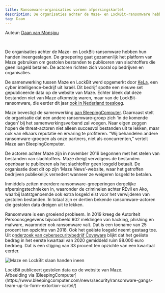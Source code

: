 ```yaml
---
title: Ransomware-organisaties vormen afpersingskartel
description: De organisaties achter de Maze- en LockBit-ransomware hebben hun handen ineengeslagen. De groepering gaat gezamenlijk het platform van Maze gebruiken om gestolen bestanden te publiceren van slachtoffers die geen losgeld betalen. De actoren richten zich vooral op bedrijven en organisaties.
tag: Daan
---
```

<p class="auteur">Auteur: <a href="https://opgelichtoverijssel.nl/tag/Daan">Daan van Monsjou</a></p>
<br>

De organisaties achter de Maze- en LockBit-ransomware hebben hun handen ineengeslagen. De groepering gaat gezamenlijk het platform van Maze gebruiken om gestolen bestanden te publiceren van slachtoffers die geen losgeld betalen. De actoren richten zich vooral op bedrijven en organisaties.

De samenwerking tussen Maze en LockBit werd opgemerkt door [KeLa](https://ke-la.com/), een cyber intelligence-bedrijf uit Israël. Dit bedrijf spotte een nieuwe set gepubliceerde data op de website van Maze. Echter bleek dat deze bestanden niet van Maze afkomstig waren, maar van de LockBit-ransomware, die eerder dit jaar [ook in Nederland toesloeg](https://www.volkskrant.nl/nieuws-achtergrond/niet-betalen-aan-computergijzelaars-klinkt-goed-tot-je-wordt-gehackt~bf580bf6/).

Maze bevestigt de samenwerking [aan BleepingComputer](https://www.bleepingcomputer.com/news/security/ransomware-gangs-team-up-to-form-extortion-cartel/). Daarnaast stelt de organisatie dat een andere ransomware-groep zich ‘in de komende dagen’ bij het samenwerkingsverband zal voegen. Naar eigen zeggen hopen de threat-actoren niet alleen succesvol bestanden uit te lekken, maar ook van elkaars reputatie en ervaring te profiteren. “Wij behandelen andere ransomware-groepen als onze partners, niet als concurrenten,” vertelt Maze aan BleepingComputer.

De actoren achter Maze zijn in november 2019 begonnen met het stelen van bestanden van slachtoffers. Maze dreigt vervolgens de bestanden openbaar te publiceren als het slachtoffer geen losgeld betaalt. De organisatie doet dit op zijn ‘Maze News’-website, waar het getroffen bedrijven publiekelijk vernedert wanneer ze weigeren losgeld te betalen.

Inmiddels zetten meerdere ransomware-groeperingen dergelijke afpersingstechnieken in, waaronder de criminelen achter REvil en Ako, waarbij laatstgenoemde ook extra losgeld eist voor het verwijderen van gestolen bestanden. In totaal zijn er dertien bekende ransomware-actoren die gestolen data dreigen uit te lekken.

Ransomware is een groeiend probleem. In 2019 kreeg de Autoriteit Persoonsgegevens bijvoorbeeld 902 meldingen van hacking, phishing en malware, waaronder ook ransomware valt. Dat is een toename van 25 procent ten opzichte van 2018. Ook het geëiste losgeld neemt gestaag toe. Uit o[nderzoek van cybersecuritybedrijf Coveware](https://www.coveware.com/blog/q1-2020-ransomware-marketplace-report) blijkt dat het geëiste bedrag in het eerste kwartaal van 2020 gemiddeld ruim 98.000 euro bedroeg. Dat is een stijging van 33 procent ten opzichte van een kwartaal eerder.

![Maze en LockBit slaan handen ineen](https://www.bleepstatic.com/images/news/ransomware/r/ransomware-cartel/info-by-lockbit.jpg)
<p class="bijschrift">LockBit publiceert gestolen data op de website van Maze.<br> Afbeelding via [BleepingComputer](https://www.bleepingcomputer.com/news/security/ransomware-gangs-team-up-to-form-extortion-cartel/)</p>
